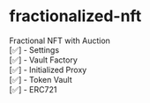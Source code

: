 # fractionalized-nft
Fractional NFT with Auction <br>
[✅] - Settings <br>
[✅] - Vault Factory <br>
[✅] - Initialized Proxy <br>
[✅] - Token Vault <br>
[✅] - ERC721 <br>
